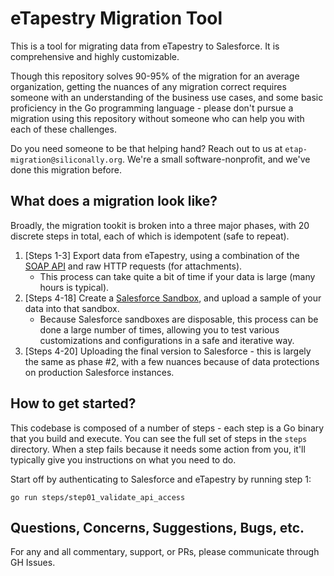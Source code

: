 # eTapestry Migration Tool

This is a tool for migrating data from eTapestry to Salesforce.
It is comprehensive and highly customizable.

Though this repository solves 90-95% of the migration for an average
organization, getting the nuances of any migration correct requires someone with
an understanding of the business use cases, and some basic proficiency in the
Go programming language - please don't pursue a migration using this repository
without someone who can help you with each of these challenges.

Do you need someone to be that helping hand? Reach out to us at 
`etap-migration@siliconally.org`. We're a small software-nonprofit, and we've
done this migration before.

## What does a migration look like?

Broadly, the migration tookit is broken into a three major phases, with 20 discrete steps in total, each of which is idempotent (safe to repeat).

1. [Steps 1-3] Export data from eTapestry, using a combination of the [SOAP API](https://app.etapestry.com/hosted/files/api3/home.html) and raw HTTP requests (for attachments).
    * This process can take quite a bit of time if your data is large (many hours is typical).
2. [Steps 4-18] Create a [Salesforce Sandbox](https://www.salesforce.com/products/sandboxes-environments/), and upload a sample of your data into that sandbox.
    * Because Salesforce sandboxes are disposable, this process can be done a large number of times, allowing you to test various customizations and configurations in a safe and iterative way.
3. [Steps 4-20] Uploading the final version to Salesforce - this is largely the same as phase #2, with a few nuances because of data protections on production Salesforce instances.

## How to get started?

This codebase is composed of a number of steps - each step is a Go binary
that you build and execute. You can see the full set of steps in the `steps`
directory. When a step fails because it needs some action from you, it'll
typically give you instructions on what you need to do.

Start off by authenticating to Salesforce and eTapestry by running step 1:

```
go run steps/step01_validate_api_access
```

## Questions, Concerns, Suggestions, Bugs, etc.

For any and all commentary, support, or PRs, please communicate through GH Issues.
